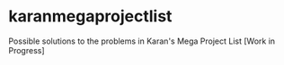 # karanmegaprojectlist
Possible solutions to the problems in Karan's Mega Project List [Work in Progress]
